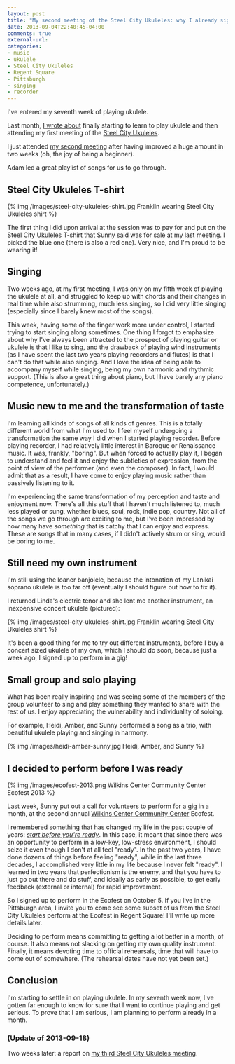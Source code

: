 ```yaml
---
layout: post
title: "My second meeting of the Steel City Ukuleles: why I already signed up to perform before being ready"
date: 2013-09-04T22:40:45-04:00
comments: true
external-url: 
categories: 
- music
- ukulele
- Steel City Ukuleles
- Regent Square
- Pittsburgh
- singing
- recorder
---
```

I've entered my seventh week of playing ukulele.

Last month, [I wrote about](/blog/2013-08-23-another-unexpected-life-change-one-month-of-learning-to-play-ukulele/) finally starting to learn to play ukulele and then attending my first meeting of the [Steel City Ukuleles](http://www.meetup.com/Steel-City-Ukuleles/).

I just attended [my second meeting](http://www.meetup.com/Steel-City-Ukuleles/events/117972052/) after having improved a huge amount in two weeks (oh, the joy of being a beginner).

Adam led a great playlist of songs for us to go through.

## Steel City Ukuleles T-shirt

{% img /images/steel-city-ukuleles-shirt.jpg Franklin wearing Steel City Ukuleles shirt %}

The first thing I did upon arrival at the session was to pay for and put on the Steel City Ukuleles T-shirt that Sunny said was for sale at my last meeting. I picked the blue one (there is also a red one). Very nice, and I'm proud to be wearing it!

## Singing

Two weeks ago, at my first meeting, I was only on my fifth week of playing the ukulele at all, and struggled to keep up with chords and their changes in real time while also strumming, much less singing, so I did very little singing (especially since I barely knew most of the songs).

This week, having some of the finger work more under control, I started trying to start singing along sometimes. One thing I forgot to emphasize about why I've always been attracted to the prospect of playing guitar or ukulele is that I like to sing, and the drawback of playing wind instruments (as I have spent the last two years playing recorders and flutes) is that I can't do that while also singing. And I love the idea of being able to accompany myself while singing, being my own harmonic and rhythmic support. (This is also a great thing about piano, but I have barely any piano competence, unfortunately.)

## Music new to me and the transformation of taste

I'm learning all kinds of songs of all kinds of genres. This is a totally different world from what I'm used to. I feel myself undergoing a transformation the same way I did when I started playing recorder. Before playing recorder, I had relatively little interest in Baroque or Renaissance music. It was, frankly, "boring". But when forced to actually play it, I began to understand and feel it and enjoy the subtleties of expression, from the point of view of the performer (and even the composer). In fact, I would admit that as a result, I have come to enjoy playing music rather than passively listening to it.

I'm experiencing the same transformation of my perception and taste and enjoyment now. There's all this stuff that I haven't much listened to, much less played or sung, whether blues, soul, rock, indie pop, country. Not all of the songs we go through are exciting to me, but I've been impressed by how many have *something* that is catchy that I can enjoy and express. These are songs that in many cases, if I didn't actively strum or sing, would be boring to me.

## Still need my own instrument

I'm still using the loaner banjolele, because the intonation of my Lanikai soprano ukulele is too far off (eventually I should figure out how to fix it).

I returned Linda's electric tenor and she lent me another instrument, an inexpensive concert ukulele (pictured):

{% img /images/steel-city-ukuleles-shirt.jpg Franklin wearing Steel City Ukuleles shirt %}

 It's been a good thing for me to try out different instruments, before I buy a concert sized ukulele of my own, which I should do soon, because just a week ago, I signed up to perform in a gig!

## Small group and solo playing

What has been really inspiring and was seeing some of the members of the group volunteer to sing and play something they wanted to share with the rest of us. I enjoy appreciating the vulnerability and individuality of soloing.

For example, Heidi, Amber, and Sunny performed a song as a trio, with beautiful ukulele playing and singing in harmony.

{% img /images/heidi-amber-sunny.jpg Heidi, Amber, and Sunny %}

## I decided to perform before I was ready

{% img /images/ecofest-2013.png Wilkins Center Community Center Ecofest 2013 %}

Last week, Sunny put out a call for volunteers to perform for a gig in a month, at the second annual [Wilkins Center Community Center](http://www.wsccpgh.org/) Ecofest.

I remembered something that has changed my life in the past couple of years: [*start before you're ready*](http://www.stevenpressfield.com/2010/07/start-before-youre-ready/). In this case, it meant that since there was an opportunity to perform in a low-key, low-stress environment, I should seize it even though I don't at all feel "ready". In the past two years, I have done dozens of things before feeling "ready", while in the last three decades, I accomplished very little in my life because I never felt "ready". I learned in two years that perfectionism is the enemy, and that you have to just go out there and do stuff, and ideally as early as possible, to get early feedback (external or internal) for rapid improvement.

So I signed up to perform in the Ecofest on October 5. If you live in the Pittsburgh area, I invite you to come see some subset of us from the Steel City Ukuleles perform at the Ecofest in Regent Square! I'll write up more details later.

Deciding to perform means committing to getting a lot better in a month, of course. It also means not slacking on getting my own quality instrument. Finally, it means devoting time to official rehearsals, time that will have to come out of somewhere. (The rehearsal dates have not yet been set.)

## Conclusion

I'm starting to settle in on playing ukulele. In my seventh week now, I've gotten far enough to know for sure that I want to continue playing and get serious. To prove that I am serious, I am planning to perform already in a month.

### (Update of 2013-09-18)

Two weeks later: a report on [my third Steel City Ukuleles meeting](/blog/2013/09/18/my-third-meeting-of-the-steel-city-ukuleles/).

